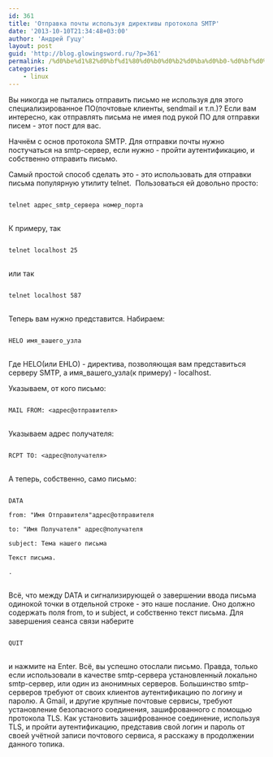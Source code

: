 ```yaml
---
id: 361
title: 'Отправка почты используя директивы протокола SMTP'
date: '2013-10-10T21:34:48+03:00'
author: 'Андрей Гуцу'
layout: post
guid: 'http://blog.glowingsword.ru/?p=361'
permalink: /%d0%be%d1%82%d0%bf%d1%80%d0%b0%d0%b2%d0%ba%d0%b0-%d0%bf%d0%be%d1%87%d1%82%d1%8b-%d0%b8%d1%81%d0%bf%d0%be%d0%bb%d1%8c%d0%b7%d1%83%d1%8f-%d0%b4%d0%b8%d1%80%d0%b5%d0%ba%d1%82%d0%b8%d0%b2%d1%8b-%d0%bf/
categories:
    - linux
---
```


<p>Вы никогда не пытались отправить письмо не используя для этого специализированное ПО(почтовые клиенты, sendmail и т.п.)? Если вам интересно, как отправлять письма не имея под рукой ПО для отправки писем - этот пост для вас.</p>

<p>Начнём с основ протокола SMTP. Для отправки почты нужно постучаться на smtp-сервер, если нужно - пройти аутентификацию, и собственно отправить письмо.</p>

<p>Самый простой способ сделать это - это использовать для отправки письма популярную утилиту telnet.  Пользоваться ей довольно просто:</p>
<pre>
<code>
telnet адрес_smtp_сервера номер_порта
</code>
</pre>
К примеру, так
<pre>
<code>
telnet localhost 25
</code>
</pre>
или так
<pre>
<code>
telnet localhost 587
</code>
</pre>
Теперь вам нужно представится. Набираем:
<pre>
<code>
HELO имя_вашего_узла
</code>
</pre>
Где HELO(или EHLO) - директива, позволяющая вам представиться серверу SMTP, а имя_вашего_узла(к примеру) - localhost.

Указываем, от кого письмо:
<pre>
<code>
MAIL FROM: &lt;адрес@отправителя&gt;
</code>
</pre>
Указываем адрес получателя:
<pre>
<code>
RCPT TO: &lt;адрес@получателя&gt;
</code>
</pre>
А теперь, собственно, само письмо:
<pre>
<code>
DATA

from: "Имя Отправителя"адрес@отправителя

to: "Имя Получателя" адрес@получателя

subject: Тема нашего письма

Текст письма.

.
</code>
</pre>

Всё, что между DATA и сигнализирующей о завершении ввода письма одинокой точки в отдельной строке - это наше послание. Оно должно содержать поля from, to и subject, и собственно текст письма. Для завершения сеанса связи наберите

<pre>
<code>
QUIT
</code>
</pre>

и нажмите на Enter. Всё, вы успешно отослали письмо. Правда, только если использовали в качестве smtp-сервера установленный локально smtp-сервер, или один из анонимных серверов. Большинство smtp-серверов требуют от своих клиентов аутентификацию по логину и паролю. А Gmail, и другие крупные почтовые сервисы, требуют установление безопасного соединения, зашифрованного с помощью протокола TLS. Как установить зашифрованное соединение, используя TLS, и пройти аутентификацию, представив свой логин и пароль от своей учётной записи почтового сервиса, я расскажу в продолжении данного топика.